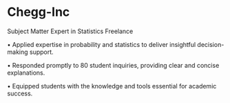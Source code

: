 # Chegg-Inc

Subject Matter Expert in Statistics Freelance

• Applied expertise in probability and statistics to deliver insightful decision-making support.

• Responded promptly to 80 student inquiries, providing clear and concise explanations.

• Equipped students with the knowledge and tools essential for academic success.
